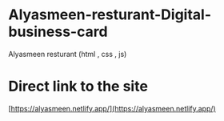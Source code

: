 # Alyasmeen-resturant-Digital-business-card
Alyasmeen resturant (html , css , js)
# Direct link to the site
[https://alyasmeen.netlify.app/](https://alyasmeen.netlify.app/)
